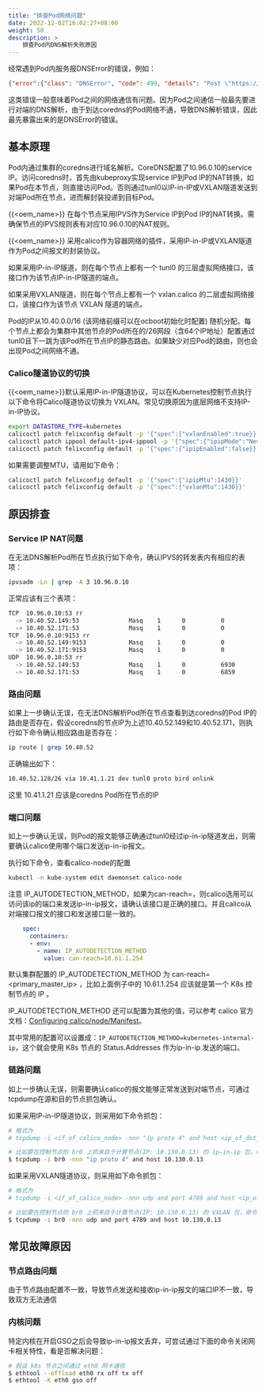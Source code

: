 ```yaml
---
title: "排查Pod网络问题"
date: 2022-12-02T16:02:27+08:00
weight: 50
description: >
    排查Pod内DNS解析失败原因
---
```


经常遇到Pod内服务报DNSError的错误，例如：

```json
{"error":{"class": "DNSError", "code": 499, "details": "Post \"https://default-kevstone:30357/v3/auth/tokens\": dial tcp: lookup default-kevstone: i/o timeout"}}
```

这类错误一般意味着Pod之间的网络通信有问题。因为Pod之间通信一般最先要进行对端的DNS解析，由于到达coredns的Pod网络不通，导致DNS解析错误，因此最先暴露出来的是DNSError的错误。

## 基本原理

Pod内通过集群的coredns进行域名解析。CoreDNS配置了10.96.0.10的service IP。访问coredns时，首先由kubeproxy实现service IP到Pod IP的NAT转换，如果Pod在本节点，则直接访问Pod。否则通过tunl0以IP-in-IP或VXLAN隧道发送到对端Pod所在节点，进而解封装投递到目标Pod。

{{<oem_name>}} 在每个节点采用IPVS作为Service IP到Pod IP的NAT转换。需确保节点的IPVS规则表有对应10.96.0.10的NAT规则。

{{<oem_name>}} 采用calico作为容器网络的插件，采用IP-in-IP或VXLAN隧道作为Pod之间报文的封装协议。

如果采用IP-in-IP隧道，则在每个节点上都有一个 tunl0 的三层虚拟网络接口，该接口作为该节点IP-in-IP隧道的端点。

如果采用VXLAN隧道，则在每个节点上都有一个 vxlan.calico 的二层虚拟网络接口，该接口作为该节点 VXLAN 隧道的端点。

Pod的IP从10.40.0.0/16 (该网络前缀可以在ocboot初始化时配置) 随机分配。每个节点上都会为集群中其他节点的Pod所在的/26网段（含64个IP地址）配置通过tunl0且下一跳为该Pod所在节点IP的静态路由。如果缺少对应Pod的路由，则也会出现Pod之间网络不通。

### Calico隧道协议的切换

{{<oem_name>}}默认采用IP-in-IP隧道协议，可以在Kubernetes控制节点执行以下命令将Calico隧道协议切换为 VXLAN。常见切换原因为底层网络不支持IP-in-IP协议。

```bash
export DATASTORE_TYPE=kubernetes
calicoctl patch felixconfig default -p '{"spec":{"vxlanEnabled":true}}'
calicoctl patch ippool default-ipv4-ippool -p '{"spec":{"ipipMode":"Never", "vxlanMode":"Always"}}'   ## wait for the vxlan.calico interface to be created and traffic to be routed through it
calicoctl patch felixconfig default -p '{"spec":{"ipipEnabled":false}}'
```

如果需要调整MTU，请用如下命令：
```bash
calicoctl patch felixconfig default -p '{"spec":{"ipipMtu":1430}}'
calicoctl patch felixconfig default -p '{"spec":{"vxlanMtu":1430}}'
```


## 原因排查

### Service IP NAT问题

在无法DNS解析Pod所在节点执行如下命令，确认IPVS的转发表内有相应的表项：

```bash
ipvsadm -Ln | grep -A 3 10.96.0.10
```

正常应该有三个表项：
```bash
TCP  10.96.0.10:53 rr
  -> 10.40.52.149:53              Masq    1      0          0
  -> 10.40.52.171:53              Masq    1      0          0
TCP  10.96.0.10:9153 rr
  -> 10.40.52.149:9153            Masq    1      0          0
  -> 10.40.52.171:9153            Masq    1      0          0
UDP  10.96.0.10:53 rr
  -> 10.40.52.149:53              Masq    1      0          6930
  -> 10.40.52.171:53              Masq    1      0          6859
```

### 路由问题

如果上一步确认无误，在无法DNS解析Pod所在节点查看到达coredns的Pod IP的路由是否存在，假设coredns的节点IP为上述10.40.52.149和10.40.52.171，则执行如下命令确认相应路由是否存在：

```bash
ip route | grep 10.40.52
```

正确输出如下：

```bash
10.40.52.128/26 via 10.41.1.21 dev tunl0 proto bird onlink
```

这里 10.41.1.21 应该是coredns Pod所在节点的IP

### 端口问题

如上一步确认无误，则Pod的报文能够正确通过tunl0经过ip-in-ip隧道发出，则需要确认calico使用哪个端口发送ip-in-ip报文。

执行如下命令，查看calico-node的配置

```bash
kubectl -n kube-system edit daemonset calico-node
```

注意 IP_AUTODETECTION_METHOD，如果为can-reach=<ip>，则calico选用可以访问该ip的端口来发送ip-in-ip报文，请确认该接口是正确的接口。并且calico从对端接口报文的接口和发送接口是一致的。

```yaml
    spec:
      containers:
      - env:
        - name: IP_AUTODETECTION_METHOD
          value: can-reach=10.61.1.254
```

默认集群配置的 IP_AUTODETECTION_METHOD 为 can-reach=<primary_master_ip> ，比如上面例子中的 10.61.1.254 应该就是第一个 K8s 控制节点的 IP 。

IP_AUTODETECTION_METHOD 还可以配置为其他的值，可以参考 calico 官方文档：[Configuring calico/node/Manifest](https://projectcalico.docs.tigera.io/reference/node/configuration#ip-autodetection-methods)。

其中常用的配置可以设置成：`IP_AUTODETECTION_METHOD=kubernetes-internal-ip`，这个就会使用 K8s 节点的 Status.Addresses 作为ip-in-ip 发送的端口。


### 链路问题

如上一步确认无误，则需要确认calico的报文能够正常发送到对端节点，可通过tcpdump在源和目的节点抓包确认。

如果采用IP-in-IP隧道协议，则采用如下命令抓包：
```bash
# 格式为
# tcpdump -i <if_of_calico_node> -nnn "ip proto 4" and host <ip_of_dst_node>

# 比如要在控制节点的 br0 上抓来自于计算节点(IP: 10.130.0.13) 的 ip-in-ip 包，命令如下：
$ tcpdump -i br0 -nnn "ip proto 4" and host 10.130.0.13
```

如果采用VXLAN隧道协议，则采用如下命令抓包：
```bash
# 格式为
# tcpdump -i <if_of_calico_node> -nnn udp and port 4789 and host <ip_of_dst_node>

# 比如要在控制节点的 br0 上抓来自于计算节点(IP: 10.130.0.13) 的 VXLAN 包，命令如下：
$ tcpdump -i br0 -nnn udp and port 4789 and host 10.130.0.13
```


## 常见故障原因

### 节点路由问题

由于节点路由配置不一致，导致节点发送和接收ip-in-ip报文的端口IP不一致，导致双方无法通信

### 内核问题

特定内核在开启GSO之后会导致ip-in-ip报文丢弃，可尝试通过下面的命令关闭网卡相关特性，看是否解决问题：

```bash
# 假设 k8s 节点之间通过 eth0 网卡通信
$ ethtool --offload eth0 rx off tx off 
$ ethtool -K eth0 gso off
```
